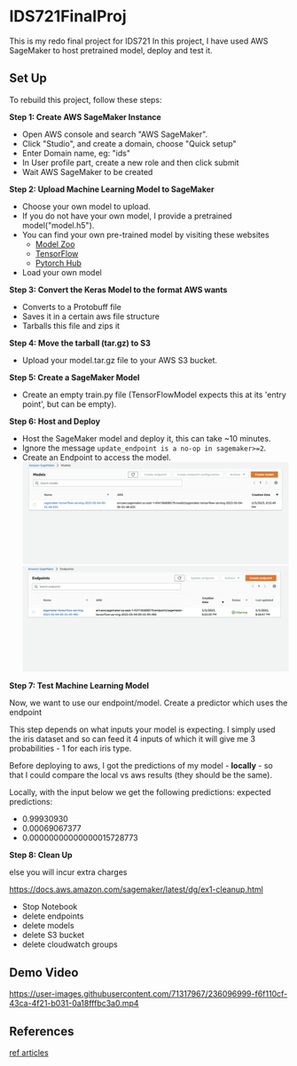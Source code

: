 # IDS721FinalProj
This is my redo final project for IDS721
In this project, I have used AWS SageMaker to host pretrained model, deploy and test it.

## Set Up

To rebuild this project, follow these steps:

**Step 1: Create AWS SageMaker Instance**

* Open AWS console and search "AWS SageMaker".
* Click "Studio", and create a domain, choose "Quick setup"
* Enter Domain name, eg: "ids"
* In User profile part, create a new role and then click submit
* Wait AWS SageMaker to be created

**Step 2: Upload Machine Learning Model to SageMaker**

* Choose your own model to upload.
* If you do not have your own model, I provide a pretrained model("model.h5"). 
* You can find your own pre-trained model by visiting these websites
    * [Model Zoo](https://modelzoo.co/)
    * [TensorFlow](https://www.tensorflow.org/resources/models-datasets)
    * [Pytorch Hub](https://pytorch.org/hub/)
* Load your own model

**Step 3: Convert the Keras Model to the format AWS wants**

* Converts to a Protobuff file
* Saves it in a certain aws file structure
* Tarballs this file and zips it

**Step 4: Move the tarball (tar.gz) to S3**

* Upload your model.tar.gz file to your AWS S3 bucket.

**Step 5: Create a SageMaker Model**

* Create an empty train.py file (TensorFlowModel expects this at its 'entry point', but can be empty). 

**Step 6: Host and Deploy**

* Host the SageMaker model and deploy it, this can take ~10 minutes.
* Ignore the message `update_endpoint is a no-op in sagemaker>=2`.
* Create an Endpoint to access the model. 
![res_of_model](./model.png)
![res_of_enopoints](./endpoints.png)

**Step 7: Test Machine Learning Model**

Now, we want to use our endpoint/model. Create a predictor which uses the endpoint

This step depends on what inputs your model is expecting. I simply used the iris dataset and so can feed it 4 inputs of which it will give me 3 probabilities - 1 for each iris type. 

Before deploying to aws, I got the predictions of my model - __locally__ - so that I could compare the local vs aws results (they should be the same). 

Locally, with the input below we get the following predictions:
expected predictions:

- 0.99930930
- 0.00069067377
- 0.00000000000000015728773



**Step 8: Clean Up**

else you will incur extra charges

https://docs.aws.amazon.com/sagemaker/latest/dg/ex1-cleanup.html

- Stop Notebook
- delete endpoints
- delete models
- delete S3 bucket
- delete cloudwatch groups


## Demo Video



https://user-images.githubusercontent.com/71317967/236096999-f6f110cf-43ca-4f21-b031-0a18fffbc3a0.mp4



## References
[ref articles](https://aws.amazon.com/blogs/machine-learning/deploy-trained-keras-or-tensorflow-models-using-amazon-sagemaker/)

